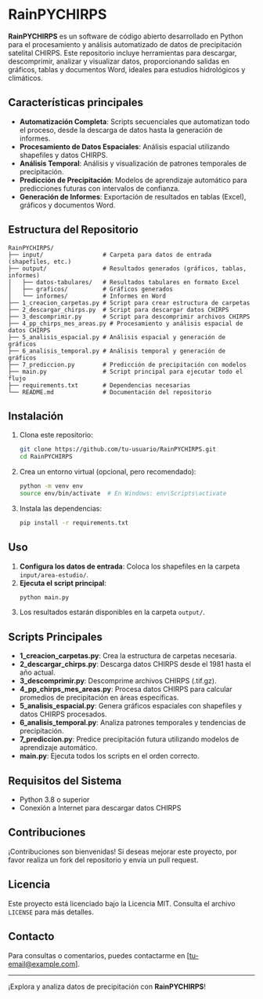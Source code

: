 # RainPYCHIRPS

**RainPYCHIRPS** es un software de código abierto desarrollado en Python para el procesamiento y análisis automatizado de datos de precipitación satelital CHIRPS. Este repositorio incluye herramientas para descargar, descomprimir, analizar y visualizar datos, proporcionando salidas en gráficos, tablas y documentos Word, ideales para estudios hidrológicos y climáticos.

## Características principales

- **Automatización Completa**: Scripts secuenciales que automatizan todo el proceso, desde la descarga de datos hasta la generación de informes.
- **Procesamiento de Datos Espaciales**: Análisis espacial utilizando shapefiles y datos CHIRPS.
- **Análisis Temporal**: Análisis y visualización de patrones temporales de precipitación.
- **Predicción de Precipitación**: Modelos de aprendizaje automático para predicciones futuras con intervalos de confianza.
- **Generación de Informes**: Exportación de resultados en tablas (Excel), gráficos y documentos Word.

## Estructura del Repositorio

```plaintext
RainPYCHIRPS/
├── input/                 # Carpeta para datos de entrada (shapefiles, etc.)
├── output/                # Resultados generados (gráficos, tablas, informes)
│   ├── datos-tabulares/   # Resultados tabulares en formato Excel
│   ├── graficos/          # Gráficos generados
│   └── informes/          # Informes en Word
├── 1_creacion_carpetas.py # Script para crear estructura de carpetas
├── 2_descargar_chirps.py  # Script para descargar datos CHIRPS
├── 3_descomprimir.py      # Script para descomprimir archivos CHIRPS
├── 4_pp_chirps_mes_areas.py # Procesamiento y análisis espacial de datos CHIRPS
├── 5_analisis_espacial.py # Análisis espacial y generación de gráficos
├── 6_analisis_temporal.py # Análisis temporal y generación de gráficos
├── 7_prediccion.py        # Predicción de precipitación con modelos
├── main.py                # Script principal para ejecutar todo el flujo
├── requirements.txt       # Dependencias necesarias
└── README.md              # Documentación del repositorio
```

## Instalación

1. Clona este repositorio:
   ```bash
   git clone https://github.com/tu-usuario/RainPYCHIRPS.git
   cd RainPYCHIRPS
   ```

2. Crea un entorno virtual (opcional, pero recomendado):
   ```bash
   python -m venv env
   source env/bin/activate  # En Windows: env\Scripts\activate
   ```

3. Instala las dependencias:
   ```bash
   pip install -r requirements.txt
   ```

## Uso

1. **Configura los datos de entrada**: Coloca los shapefiles en la carpeta `input/area-estudio/`.
2. **Ejecuta el script principal**:
   ```bash
   python main.py
   ```
3. Los resultados estarán disponibles en la carpeta `output/`.

## Scripts Principales

- **1_creacion_carpetas.py**: Crea la estructura de carpetas necesaria.
- **2_descargar_chirps.py**: Descarga datos CHIRPS desde el 1981 hasta el año actual.
- **3_descomprimir.py**: Descomprime archivos CHIRPS (.tif.gz).
- **4_pp_chirps_mes_areas.py**: Procesa datos CHIRPS para calcular promedios de precipitación en áreas específicas.
- **5_analisis_espacial.py**: Genera gráficos espaciales con shapefiles y datos CHIRPS procesados.
- **6_analisis_temporal.py**: Analiza patrones temporales y tendencias de precipitación.
- **7_prediccion.py**: Predice precipitación futura utilizando modelos de aprendizaje automático.
- **main.py**: Ejecuta todos los scripts en el orden correcto.

## Requisitos del Sistema

- Python 3.8 o superior
- Conexión a Internet para descargar datos CHIRPS

## Contribuciones

¡Contribuciones son bienvenidas! Si deseas mejorar este proyecto, por favor realiza un fork del repositorio y envía un pull request.

## Licencia

Este proyecto está licenciado bajo la Licencia MIT. Consulta el archivo `LICENSE` para más detalles.

## Contacto

Para consultas o comentarios, puedes contactarme en [tu-email@example.com].

---

¡Explora y analiza datos de precipitación con **RainPYCHIRPS**!
